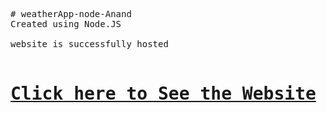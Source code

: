 <pre>
# weatherApp-node-Anand <br>Created using Node.JS

website is successfully hosted 

<h1><a href="https://weatherapp-node-anand-production.up.railway.app/" target="_blank">Click here to See the Website</a></h1>
</pre>
